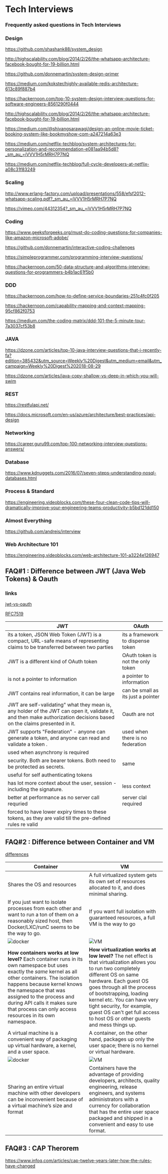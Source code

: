 # Tech Interviews
### Frequently asked questions in Tech Interviews

### Design

https://github.com/shashank88/system_design

http://highscalability.com/blog/2014/2/26/the-whatsapp-architecture-facebook-bought-for-19-billion.html

https://github.com/donnemartin/system-design-primer

https://medium.com/kokster/highly-available-redis-architecture-613c89f887b4

https://hackernoon.com/top-10-system-design-interview-questions-for-software-engineers-8561290f0444

http://highscalability.com/blog/2014/2/26/the-whatsapp-architecture-facebook-bought-for-19-billion.html

https://medium.com/@shivangsarawagi/design-an-online-movie-ticket-booking-system-like-bookmyshow-com-a247214a63e3

https://medium.com/netflix-techblog/system-architectures-for-personalization-and-recommendation-e081aa94b5d8?_sm_au_=iVVV1H5rMRH7P7NQ

https://medium.com/netflix-techblog/full-cycle-developers-at-netflix-a08c31f83249

### Scaling

http://www.erlang-factory.com/upload/presentations/558/efsf2012-whatsapp-scaling.pdf?_sm_au_=iVVV1H5rMRH7P7NQ

https://vimeo.com/44312354?_sm_au_=iVVV1H5rMRH7P7NQ


### Coding

https://www.geeksforgeeks.org/must-do-coding-questions-for-companies-like-amazon-microsoft-adobe/

https://github.com/donnemartin/interactive-coding-challenges

https://simpleprogrammer.com/programming-interview-questions/

https://hackernoon.com/50-data-structure-and-algorithms-interview-questions-for-programmers-b4b1ac61f5b0


### DDD

https://hackernoon.com/how-to-define-service-boundaries-251c4fc0f205

https://hackernoon.com/capability-mapping-and-context-mapping-95cf862f0753

https://medium.com/the-coding-matrix/ddd-101-the-5-minute-tour-7a3037cf53b8

### JAVA

https://dzone.com/articles/top-10-java-interview-questions-that-i-recently-fa?edition=385432&utm_source=Weekly%20Digest&utm_medium=email&utm_campaign=Weekly%20Digest%202018-08-29

https://dzone.com/articles/java-copy-shallow-vs-deep-in-which-you-will-swim

### REST

https://restfulapi.net/

https://docs.microsoft.com/en-us/azure/architecture/best-practices/api-design


### Networking

https://career.guru99.com/top-100-networking-interview-questions-answers/


### Database

https://www.kdnuggets.com/2016/07/seven-steps-understanding-nosql-databases.html


### Process & Standard

https://engineering.videoblocks.com/these-four-clean-code-tips-will-dramatically-improve-your-engineering-teams-productivity-b5bd121dd150


### Almost Everything

https://github.com/andreis/interview

### Web Architecture 101

https://engineering.videoblocks.com/web-architecture-101-a3224e126947


## FAQ#1 : Difference between JWT (Java Web Tokens) & Oauth

### links

[jwt-vs-oauth](https://community.apigee.com/questions/21139/jwt-vs-oauth.html)

[RFC7519](https://tools.ietf.org/html/rfc7519)



| JWT | OAuth |
|--|--|
| its a token, JSON Web Token (JWT) is a compact, URL-safe means of representing claims to be transferred between two parties | its a framework to dispense token  |
| JWT is a different kind of OAuth token | OAuth token is not the only token
| is not a pointer to information |  a pointer to information
| JWT contains real information, it can be large | can be small as its just a pointer
|JWT are self-validating" what they mean is, any holder of the JWT can open it, validate it, and then make authorization decisions based on the claims presented in it. | Oauth are not
|JWT supports "Federation" - anyone can generate a token, and anyone can read and validate a token . | used when there is no federation
| used when asynchrony is required|
|  security. Both are bearer tokens. Both need to be protected as secrets.|same
|useful for self authenticating tokens|
|has lot more context about the user, session - including the signature.|less context
|better at performance as no server call requried|server clal required|
|forced to have lower expiry times to these tokens, as they are valid till the pre-defined rules re valid|





## FAQ#2 : Difference between Container and VM

[differences](https://www.docker.com/what-container#/package_software)

|Container |VM
|--|--|
|Shares the OS and resources|A full virtualized system gets its own set of resources allocated to it, and does minimal sharing.|
|If you just want to isolate processes from each other and want to run a ton of them on a reasonably sized host, then Docker/LXC/runC seems to be the way to go.|If you want full isolation with guaranteed resources, a full VM is the way to go|
|![docker](https://www.docker.com/sites/default/files/Container%402x.png)|![VM](https://www.docker.com/sites/default/files/VM@2x.png)|
|**How containers works at low level?**   Each container runs in its own namespace but uses exactly the  _same_  kernel as all other containers. The isolation happens because kernel knows the namespace that was assigned to the process and during API calls it makes sure that process can only access resources in its own namespace. | **How virtualization works at low level?**    The net effect is that virtualization allows you to run two completely different OS on same hardware. Each guest OS goes through all the process of bootstrapping, loading kernel etc. You can have very tight security, for example, guest OS can't get full access to host OS or other guests and mess things up.|
|A virtual machine is a convenient way of packaging up virtual hardware, a kernel, and a user space. |A container, on the other hand, packages up only the user space; there is no kernel or virtual hardware.|
|![docker](https://rhelblog.files.wordpress.com/2015/09/user-space-vs-kernel-space-virtualization-vs-containerization11.png?w=640&h=254&zoom=2)|![VM](https://rhelblog.files.wordpress.com/2015/09/user-space-vs-kernel-space-virtualization-vs-containerization11.png?w=640&h=254&zoom=2)|
|Sharing an entire virtual machine with other developers can be inconvenient because of a virtual machine’s size and format|Containers have the advantage of providing developers, architects, quality engineering, release engineers, and systems administrators with a currency for collaboration that has the entire user space packaged and shipped in a convenient and easy to use format.|


## FAQ#3 : CAP Therorem

https://www.infoq.com/articles/cap-twelve-years-later-how-the-rules-have-changed
